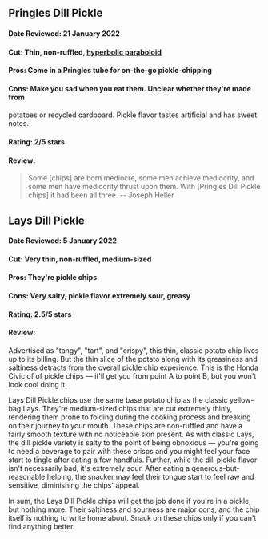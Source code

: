 ## Pringles Dill Pickle

#### Date Reviewed: 21 January 2022

#### Cut: Thin, non-ruffled, [hyperbolic paraboloid](https://en.wikipedia.org/wiki/Paraboloid#Hyperbolic_paraboloid)

#### Pros: Come in a Pringles tube for on-the-go pickle-chipping

#### Cons: Make you sad when you eat them. Unclear whether they're made from
potatoes or recycled cardboard. Pickle flavor tastes artificial and has sweet
notes.

#### Rating: 2/5 stars

#### Review:

> Some [chips] are born mediocre, some men achieve mediocrity, and some men have
> mediocrity thrust upon them. With [Pringles Dill Pickle chips] it had been all
> three. 
> -- Joseph Heller

## Lays Dill Pickle

#### Date Reviewed: 5 January 2022

#### Cut: Very thin, non-ruffled, medium-sized

#### Pros: They're pickle chips

#### Cons: Very salty, pickle flavor extremely sour, greasy

#### Rating: 2.5/5 stars

#### Review: 

Advertised as "tangy", "tart", and "crispy", this thin, classic
potato chip lives up to its billing. But the thin slice of the potato along
with its greasiness and saltiness detracts from the overall pickle chip
experience. This is the Honda Civic of of pickle chips &mdash; it'll get you
from point A to point B, but you won't look cool doing it.

Lays Dill Pickle chips use the same base potato chip as the classic yellow-bag
Lays. They're medium-sized chips that are cut extremely thinly, rendering them
prone to folding during the cooking process and breaking on their journey to
your mouth. These chips are non-ruffled and have a fairly smooth texture with no
noticeable skin present. As with classic Lays, the dill pickle variety is salty
to the point of being obnoxious &mdash; you're going to need a beverage to pair
with these crisps and you might feel your face start to tingle after eating a
few handfuls. Further, while the dill pickle flavor isn't necessarily bad, it's
extremely sour. After eating a generous-but-reasonable helping, the snacker may
feel their tongue start to feel raw and sensitive, diminishing the chips' appeal. 

In sum, the Lays Dill Pickle chips will get the job done if you're in a pickle,
but nothing more. Their saltiness and sourness are major cons, and the chip
itself is nothing to write home about. Snack on these chips only if you can't
find anything better.
